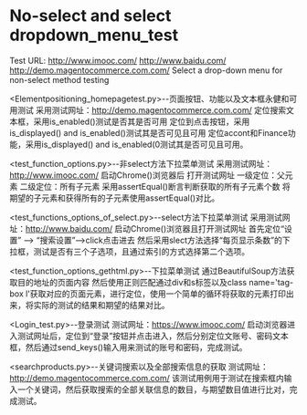 # No-select and select dropdown_menu_test
Test URL: http://www.imooc.com/ 
          http://www.baidu.com/
          http://demo.magentocommerce.com.com/
Select a drop-down menu for non-select method testing

<Elementpositioning_homepagetest.py>--页面按钮、功能以及文本框永健和可用测试
 采用测试网址：http://demo.magentocommerce.com.com/
 定位搜索文本框，采用is_enabled()测试是否其是否可用
 定位到点击按钮，采用is_displayed() and is_enabled()测试其是否可见且可用
 定位accont和Finance功能，采用is_displayed() and is_enabled(0测试其是否可见且可用。
 
 <test_function_options.py>--非select方法下拉菜单测试
 采用测试网址：http://www.imooc.com/
 启动Chrome()浏览器后
 打开测试网址
 一级定位：父元素
 二级定位：所有子元素
 采用assertEqual()断言判断获取的所有子元素个数
 将期望的子元素和获得所有的子元素使用assertEqual()对比。
 
 <test_functions_options_of_select.py>--select方法下拉菜单测试
 采用测试网址：http://www.baidu.com/
 启动Chrome()浏览器且打开测试网址
 首先定位“设置” --> “搜索设置”-->click点击进去
 然后采用slect方法选择“每页显示条数”的下拉框，测试是否有三个子选项，且通过索引的方式选择第二个选项。
 
 <test_function_options_gethtml.py>--下拉菜单测试
 通过BeautifulSoup方法获取目的地址的页面内容
 然后使用正则匹配通过div和s标签以及class name='tag-box l'获取对应的页面元素，进行定位，使用一个简单的循环将获取的元素打印出来，将实际的测试的结果和期望的结果对比。
   
<Login_test.py>--登录测试
测试网址：https://www.imooc.com/
启动浏览器进入测试网址后，定位到“登录”按钮并点击进入，然后分别定位文账号、密码文本框，然后通过send_keys()输入用来测试的账号和密码，完成测试。

<searchproducts.py>--关键词搜索以及全部搜索信息的获取
测试网址：http://demo.magentocommerce.com.com/
该测试用例用于测试在搜索框内输入一个关键词，然后获取搜索的全部关联信息的数目，与期望数目值进行比对，完成测试。
